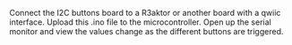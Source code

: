 Connect the I2C buttons board to a R3aktor or another board with a qwiic interface.
Upload this .ino file to the microcontroller.
Open up the serial monitor and view the values change as the different buttons are triggered.